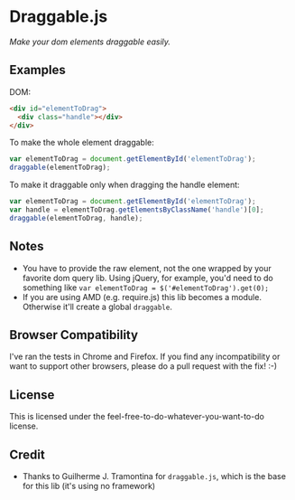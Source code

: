 # Draggable.js

*Make your dom elements draggable easily.*

## Examples

DOM:

```html
<div id="elementToDrag">
  <div class="handle"></div>
</div>
```

To make the whole element draggable:

```js
var elementToDrag = document.getElementById('elementToDrag');
draggable(elementToDrag);
```

To make it draggable only when dragging the handle element:

```js
var elementToDrag = document.getElementById('elementToDrag');
var handle = elementToDrag.getElementsByClassName('handle')[0];    
draggable(elementToDrag, handle);
```

## Notes

* You have to provide the raw element, not the one wrapped by your favorite dom query lib. Using jQuery, for example, you'd need to do something like `var elementToDrag = $('#elementToDrag').get(0);`
* If you are using AMD (e.g. require.js) this lib becomes a module. Otherwise it'll create a global `draggable`.

## Browser Compatibility

I've ran the tests in Chrome and Firefox.
If you find any incompatibility or want to support other browsers, please do a pull request with the fix! :-)

## License
This is licensed under the feel-free-to-do-whatever-you-want-to-do license.

## Credit

* Thanks to Guilherme J. Tramontina for `draggable.js`, which is the base for this lib (it's using no framework)
